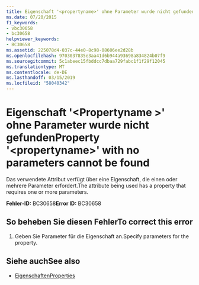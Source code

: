 ```yaml
---
title: Eigenschaft '<propertyname>' ohne Parameter wurde nicht gefunden
ms.date: 07/20/2015
f1_keywords:
- vbc30658
- bc30658
helpviewer_keywords:
- BC30658
ms.assetid: 225078d4-037c-44e0-8c98-08606ee2d28b
ms.openlocfilehash: 9703037835e3aa41d6b944a93698a834824b07f9
ms.sourcegitcommit: 5c1abeec15fbddcc7dbaa729fabc1f1f29f12045
ms.translationtype: MT
ms.contentlocale: de-DE
ms.lasthandoff: 03/15/2019
ms.locfileid: "58040342"
---
```

# <a name="property-propertyname-with-no-parameters-cannot-be-found"></a><span data-ttu-id="47f7c-102">Eigenschaft '\<Propertyname >' ohne Parameter wurde nicht gefunden</span><span class="sxs-lookup"><span data-stu-id="47f7c-102">Property '\<propertyname>' with no parameters cannot be found</span></span>
<span data-ttu-id="47f7c-103">Das verwendete Attribut verfügt über eine Eigenschaft, die einen oder mehrere Parameter erfordert.</span><span class="sxs-lookup"><span data-stu-id="47f7c-103">The attribute being used has a property that requires one or more parameters.</span></span>  
  
 <span data-ttu-id="47f7c-104">**Fehler-ID:** BC30658</span><span class="sxs-lookup"><span data-stu-id="47f7c-104">**Error ID:** BC30658</span></span>  
  
## <a name="to-correct-this-error"></a><span data-ttu-id="47f7c-105">So beheben Sie diesen Fehler</span><span class="sxs-lookup"><span data-stu-id="47f7c-105">To correct this error</span></span>  
  
1.  <span data-ttu-id="47f7c-106">Geben Sie Parameter für die Eigenschaft an.</span><span class="sxs-lookup"><span data-stu-id="47f7c-106">Specify parameters for the property.</span></span>  
  
## <a name="see-also"></a><span data-ttu-id="47f7c-107">Siehe auch</span><span class="sxs-lookup"><span data-stu-id="47f7c-107">See also</span></span>

- [<span data-ttu-id="47f7c-108">Eigenschaften</span><span class="sxs-lookup"><span data-stu-id="47f7c-108">Properties</span></span>](../../visual-basic/language-reference/properties.md)
